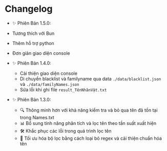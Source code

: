 # Changelog

-   ✨ Phiên Bản 1.5.0:
-   Tương thích với Bun
-   Thêm hỗ trợ python
-   Đơn giản giao diện console

-   ✨ Phiên Bản 1.4.0:

    -   Cải thiện giao diện console
    -   Di chuyển blacklist và familyname qua data `./data/blacklist.json` và `./data/familyNames.json`
    -   Sửa lỗi khi ghi file `result_TênNhânVật.txt`

-   ✨ Phiên Bản 1.3.0:
    -   🔍 Thông minh hơn với khả năng kiểm tra và bỏ qua tên đã tồn tại trong Names.txt
    -   📊 Bổ sung tính năng phân tích và lọc tên theo tần suất xuất hiện
    -   🛠️ Khắc phục các lỗi trong quá trình lọc tên
    -   🎯 Tối ưu hóa bộ lọc bằng cách loại bỏ regex và cải thiện chuẩn hóa tên
